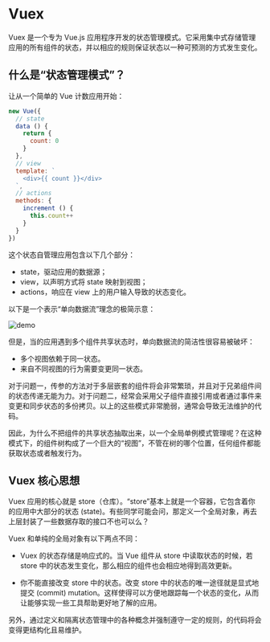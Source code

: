 # Vuex

Vuex 是一个专为 Vue.js 应用程序开发的状态管理模式。它采用集中式存储管理应用的所有组件的状态，并以相应的规则保证状态以一种可预测的方式发生变化。

## 什么是“状态管理模式”？

让从一个简单的 Vue 计数应用开始：

```js
new Vue({
  // state
  data () {
    return {
      count: 0
    }
  },
  // view
  template: `
    <div>{{ count }}</div>
  `,
  // actions
  methods: {
    increment () {
      this.count++
    }
  }
})
```

这个状态自管理应用包含以下几个部分：

- state，驱动应用的数据源；
- view，以声明方式将 state 映射到视图；
- actions，响应在 view 上的用户输入导致的状态变化。

以下是一个表示“单向数据流”理念的极简示意：

<img :src="$withBase('/assets/vue/vuex.png')" alt="demo" />

但是，当的应用遇到多个组件共享状态时，单向数据流的简洁性很容易被破坏：

- 多个视图依赖于同一状态。
- 来自不同视图的行为需要变更同一状态。

对于问题一，传参的方法对于多层嵌套的组件将会非常繁琐，并且对于兄弟组件间的状态传递无能为力。对于问题二，经常会采用父子组件直接引用或者通过事件来变更和同步状态的多份拷贝。以上的这些模式非常脆弱，通常会导致无法维护的代码。

因此，为什么不把组件的共享状态抽取出来，以一个全局单例模式管理呢？在这种模式下，的组件树构成了一个巨大的“视图”，不管在树的哪个位置，任何组件都能获取状态或者触发行为。

## Vuex 核心思想

Vuex 应用的核心就是 store（仓库）。“store”基本上就是一个容器，它包含着你的应用中大部分的状态 (state)。有些同学可能会问，那定义一个全局对象，再去上层封装了一些数据存取的接口不也可以么？

Vuex 和单纯的全局对象有以下两点不同：

- Vuex 的状态存储是响应式的。当 Vue 组件从 store 中读取状态的时候，若 store 中的状态发生变化，那么相应的组件也会相应地得到高效更新。

- 你不能直接改变 store 中的状态。改变 store 中的状态的唯一途径就是显式地提交 (commit) mutation。这样使得可以方便地跟踪每一个状态的变化，从而让能够实现一些工具帮助更好地了解的应用。


另外，通过定义和隔离状态管理中的各种概念并强制遵守一定的规则，的代码将会变得更结构化且易维护。

<img :src="$withBase('/assets/vuex1.png')">

